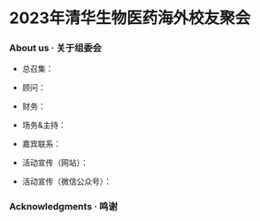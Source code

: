 # 2023年清华生物医药海外校友聚会

### About us · 关于组委会

- 总召集：

- 顾问：

- 财务：

- 场务&主持：

- 嘉宾联系：

- 活动宣传（网站）：

- 活动宣传（微信公众号）：

### Acknowledgments · 鸣谢

<!--
**Biomed-Reunion/Biomed-Reunion** is a ✨ _special_ ✨ repository because its `README.md` (this file) appears on your GitHub profile.

Here are some ideas to get you started:

- 🔭 I’m currently working on ...
- 🌱 I’m currently learning ...
- 👯 I’m looking to collaborate on ...
- 🤔 I’m looking for help with ...
- 💬 Ask me about ...
- 📫 How to reach me: ...
- 😄 Pronouns: ...
- ⚡ Fun fact: ...
-->
